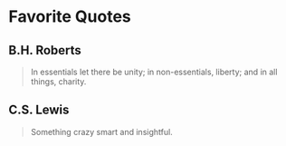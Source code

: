 # Favorite Quotes

## B.H. Roberts

> In essentials let there be unity; in non-essentials, liberty; and in all things, charity.

## C.S. Lewis

> Something crazy smart and insightful.
